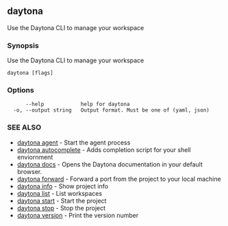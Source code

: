 ## daytona

Use the Daytona CLI to manage your workspace

### Synopsis

Use the Daytona CLI to manage your workspace

```
daytona [flags]
```

### Options

```
      --help            help for daytona
  -o, --output string   Output format. Must be one of (yaml, json)
```

### SEE ALSO

* [daytona agent](daytona_agent.md)	 - Start the agent process
* [daytona autocomplete](daytona_autocomplete.md)	 - Adds completion script for your shell enviornment
* [daytona docs](daytona_docs.md)	 - Opens the Daytona documentation in your default browser.
* [daytona forward](daytona_forward.md)	 - Forward a port from the project to your local machine
* [daytona info](daytona_info.md)	 - Show project info
* [daytona list](daytona_list.md)	 - List workspaces
* [daytona start](daytona_start.md)	 - Start the project
* [daytona stop](daytona_stop.md)	 - Stop the project
* [daytona version](daytona_version.md)	 - Print the version number

